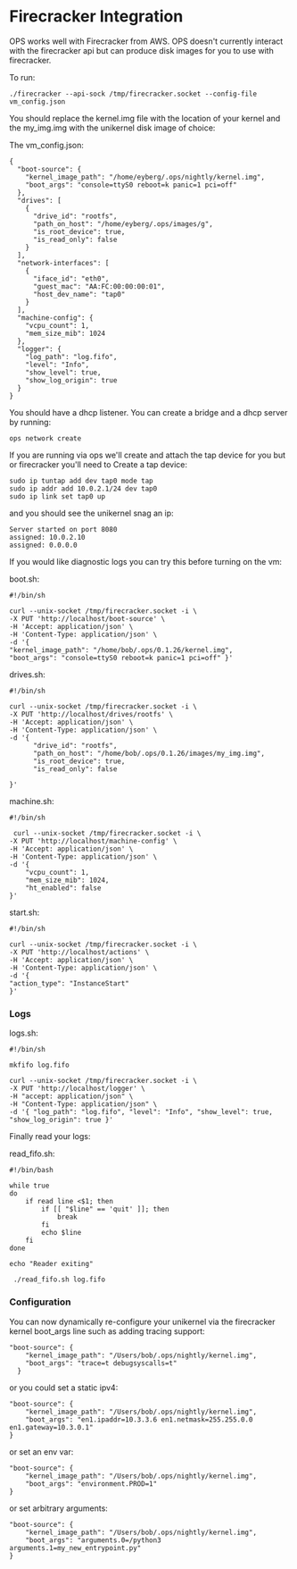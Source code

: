 Firecracker Integration
========================

OPS works well with Firecracker from AWS. OPS doesn't currently interact
with the firecracker api but can produce disk images for you to use with
firecracker.


To run:

```
./firecracker --api-sock /tmp/firecracker.socket --config-file vm_config.json
```

You should replace the kernel.img file with the location of your kernel
and the my_img.img with the unikernel disk image of choice:

The vm_config.json:
```
{
  "boot-source": {
    "kernel_image_path": "/home/eyberg/.ops/nightly/kernel.img",
    "boot_args": "console=ttyS0 reboot=k panic=1 pci=off"
  },
  "drives": [
    {
      "drive_id": "rootfs",
      "path_on_host": "/home/eyberg/.ops/images/g",
      "is_root_device": true,
      "is_read_only": false
    }
  ],
  "network-interfaces": [
    {
      "iface_id": "eth0",
      "guest_mac": "AA:FC:00:00:00:01",
      "host_dev_name": "tap0"
    }
  ],
  "machine-config": {
    "vcpu_count": 1,
    "mem_size_mib": 1024
  },
  "logger": {
    "log_path": "log.fifo",
    "level": "Info",
    "show_level": true,
    "show_log_origin": true
  }
}
```

You should have a dhcp listener. You can create a bridge and a dhcp
server by running:

```
ops network create
```

If you are running via ops we'll create and attach the tap device for
you but or firecracker you'll need to Create a tap device:
```
sudo ip tuntap add dev tap0 mode tap
sudo ip addr add 10.0.2.1/24 dev tap0
sudo ip link set tap0 up
```

and you should see the unikernel snag an ip:

```
Server started on port 8080
assigned: 10.0.2.10
assigned: 0.0.0.0
```

If you would like diagnostic logs you can try this before turning on the
vm:

boot.sh:
```
#!/bin/sh

curl --unix-socket /tmp/firecracker.socket -i \
-X PUT 'http://localhost/boot-source' \
-H 'Accept: application/json' \
-H 'Content-Type: application/json' \
-d '{
"kernel_image_path": "/home/bob/.ops/0.1.26/kernel.img",
"boot_args": "console=ttyS0 reboot=k panic=1 pci=off" }'
```

drives.sh:
```
#!/bin/sh

curl --unix-socket /tmp/firecracker.socket -i \
-X PUT 'http://localhost/drives/rootfs' \
-H 'Accept: application/json' \
-H 'Content-Type: application/json' \
-d '{
      "drive_id": "rootfs",
      "path_on_host": "/home/bob/.ops/0.1.26/images/my_img.img",
      "is_root_device": true,
      "is_read_only": false

}'
```

machine.sh:
```
#!/bin/sh

 curl --unix-socket /tmp/firecracker.socket -i \
-X PUT 'http://localhost/machine-config' \
-H 'Accept: application/json' \
-H 'Content-Type: application/json' \
-d '{
    "vcpu_count": 1,
    "mem_size_mib": 1024,
    "ht_enabled": false
}'
```

start.sh:
```
#!/bin/sh

curl --unix-socket /tmp/firecracker.socket -i \
-X PUT 'http://localhost/actions' \
-H 'Accept: application/json' \
-H 'Content-Type: application/json' \
-d '{
"action_type": "InstanceStart"
}'
```

### Logs

logs.sh:
```
#!/bin/sh

mkfifo log.fifo

curl --unix-socket /tmp/firecracker.socket -i \
-X PUT 'http://localhost/logger' \
-H "accept: application/json" \
-H "Content-Type: application/json" \
-d '{ "log_path": "log.fifo", "level": "Info", "show_level": true, "show_log_origin": true }'
```

Finally read your logs:

read_fifo.sh:
```
#!/bin/bash

while true
do
    if read line <$1; then
        if [[ "$line" == 'quit' ]]; then
            break
        fi
        echo $line
    fi
done

echo "Reader exiting"
```

```
 ./read_fifo.sh log.fifo
```

### Configuration

You can now dynamically re-configure your unikernel via the firecracker
kernel boot_args line such as adding tracing support:

```
"boot-source": {
    "kernel_image_path": "/Users/bob/.ops/nightly/kernel.img",
    "boot_args": "trace=t debugsyscalls=t"
  }
```

or you could set a static ipv4:

```
"boot-source": {
    "kernel_image_path": "/Users/bob/.ops/nightly/kernel.img",
    "boot_args": "en1.ipaddr=10.3.3.6 en1.netmask=255.255.0.0 en1.gateway=10.3.0.1"
}
```

or set an env var:

```
"boot-source": {
    "kernel_image_path": "/Users/bob/.ops/nightly/kernel.img",
    "boot_args": "environment.PROD=1"
}
```

or set arbitrary arguments:

```
"boot-source": {
    "kernel_image_path": "/Users/bob/.ops/nightly/kernel.img",
    "boot_args": "arguments.0=/python3 arguments.1=my_new_entrypoint.py"
}
```
